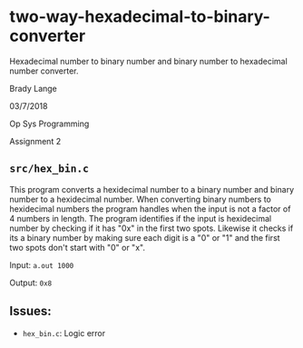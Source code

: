 # two-way-hexadecimal-to-binary-converter
Hexadecimal number to binary number and binary number to hexadecimal number converter.

Brady Lange

03/7/2018

Op Sys Programming

Assignment 2

## `src/hex_bin.c`
This program converts a hexidecimal number to a binary number and binary number to a 
hexidecimal number. When converting binary numbers to hexidecimal numbers 
the program handles when the input is not a factor of 4 numbers in length.
The program identifies if the input is hexidecimal number by checking 
if it has "0x" in the first two spots. Likewise it checks if its a binary number
by making sure each digit is a "0" or "1" and the first two spots don't start
with "0" or "x".

Input: `a.out 1000`

Output: `0x8`

## Issues:
- `hex_bin.c`: Logic error